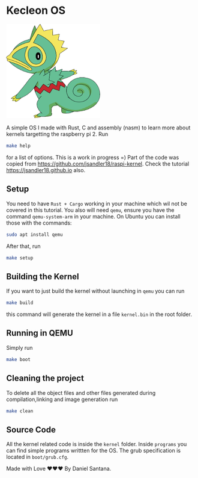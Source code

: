 # Kecleon OS

<img src="resources/kecleon.png" alt="Kecleon" style="width: 250px; height: 250px"/>

A simple OS I made with Rust, C and assembly (nasm) to learn more about kernels targetting the raspberry pi 2. Run
```bash
make help
```
for a list of options.
This is a work in progress =)
Part of the code was copied from https://github.com/jsandler18/raspi-kernel. Check the tutorial https://jsandler18.github.io also.

## Setup

You need to have `Rust + Cargo` working in your machine which wil not be covered in this tutorial. You also will need `qemu`, ensure you have the command `qemu-system-arm` in your machine. On Ubuntu you can install those with the commands:

```bash
sudo apt install qemu
```
After that, run
```bash
make setup
```

## Building the Kernel

If you want to just build the kernel without launching in `qemu` you can run
```bash
make build
```
this command will generate the kernel in a file `kernel.bin` in the root folder.

## Running in QEMU
Simply run
```bash
make boot
```

## Cleaning the project
To delete all the object files and other files generated during compilation,linking and image generation run
```bash
make clean
```

## Source Code
All the kernel related code is inside the `kernel` folder. Inside `programs` you can find simple programs writtten for the OS. The grub specification is located in `boot/grub.cfg`.


Made with Love ❤️❤️❤️ By Daniel Santana.

